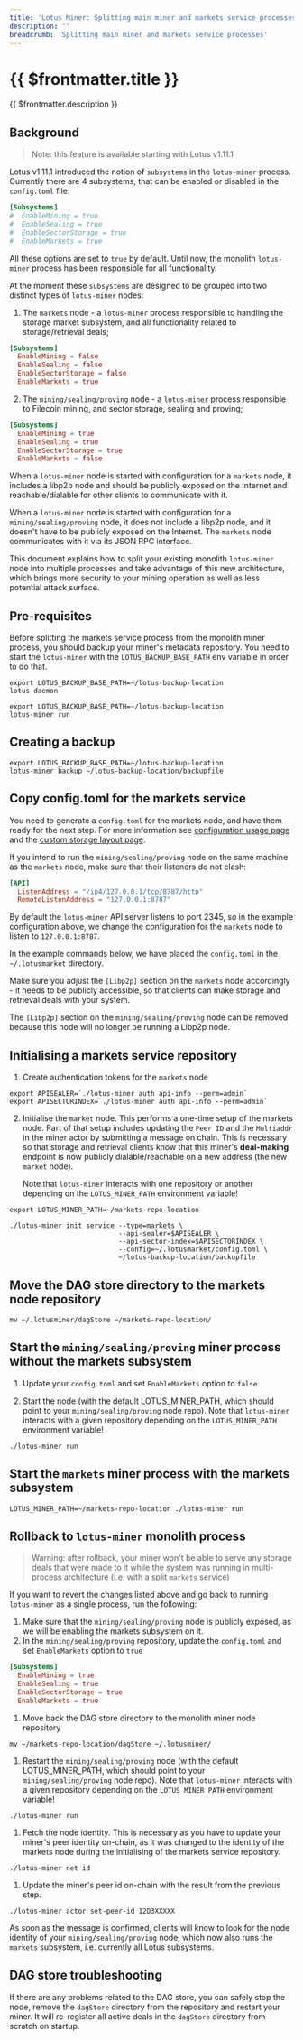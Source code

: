 ```yaml
---
title: 'Lotus Miner: Splitting main miner and markets service processes'
description: ''
breadcrumb: 'Splitting main miner and markets service processes'
---
```


# {{ $frontmatter.title }}

{{ $frontmatter.description }}

## Background

> Note: this feature is available starting with Lotus v1.11.1

Lotus v1.11.1 introduced the notion of `subsystems` in the `lotus-miner` process. Currently there are 4 subsystems, that can be enabled or disabled in the `config.toml` file:

```toml
[Subsystems]
#  EnableMining = true
#  EnableSealing = true
#  EnableSectorStorage = true
#  EnableMarkets = true
```

All these options are set to `true` by default. Until now, the monolith `lotus-miner` process has been responsible for all functionality.

At the moment these `subsystems` are designed to be grouped into two distinct types of `lotus-miner` nodes:

1. The `markets` node - a `lotus-miner` process responsible to handling the storage market subsystem, and all functionality related to storage/retrieval deals;

```toml
[Subsystems]
  EnableMining = false
  EnableSealing = false
  EnableSectorStorage = false
  EnableMarkets = true
```

2. The `mining/sealing/proving` node - a `lotus-miner` process responsible to Filecoin mining, and sector storage, sealing and proving;

```toml
[Subsystems]
  EnableMining = true
  EnableSealing = true
  EnableSectorStorage = true
  EnableMarkets = false
```

When a `lotus-miner` node is started with configuration for a `markets` node, it includes a libp2p node and should be publicly exposed on the Internet and reachable/dialable for other clients to communicate with it.

When a `lotus-miner` node is started with configuration for a `mining/sealing/proving` node, it does not include a libp2p node, and it doesn't have to be publicly exposed on the Internet. The `markets` node communicates with it via its JSON RPC interface.

This document explains how to split your existing monolith `lotus-miner` node into multiple processes and take advantage of this new architecture, which brings more security to your mining operation as well as less potential attack surface.

## Pre-requisites

Before splitting the markets service process from the monolith miner process, you should backup your miner's metadata repository. You need to start the `lotus-miner` with the `LOTUS_BACKUP_BASE_PATH` env variable in order to do that.

```shell
export LOTUS_BACKUP_BASE_PATH=~/lotus-backup-location
lotus daemon
```

```shell
export LOTUS_BACKUP_BASE_PATH=~/lotus-backup-location
lotus-miner run
```

## Creating a backup

```shell
export LOTUS_BACKUP_BASE_PATH=~/lotus-backup-location
lotus-miner backup ~/lotus-backup-location/backupfile
```

## Copy config.toml for the markets service

You need to generate a `config.toml` for the markets node, and have them ready for the next step. For more information see [configuration usage page](https://docs.filecoin.io/get-started/lotus/configuration-and-advanced-usage/) and the [custom storage layout page](https://docs.filecoin.io/mine/lotus/custom-storage-layout/).

If you intend to run the `mining/sealing/proving` node on the same machine as the `markets` node, make sure that their listeners do not clash:

```toml
[API]
  ListenAddress = "/ip4/127.0.0.1/tcp/8787/http"
  RemoteListenAddress = "127.0.0.1:8787"
```

By default the `lotus-miner` API server listens to port 2345, so in the example configuration above, we change the configuration for the `markets` node to listen to `127.0.0.1:8787`.

In the example commands below, we have placed the `config.toml` in the `~/.lotusmarket` directory.

Make sure you adjust the `[Libp2p]` section on the `markets` node accordingly - it needs to be publicly accessible, so that clients can make storage and retrieval deals with your system.

The `[Libp2p]` section on the `mining/sealing/proving` node can be removed because this node will no longer be running a Libp2p node.

## Initialising a markets service repository

1. Create authentication tokens for the `markets` node

```shell
export APISEALER=`./lotus-miner auth api-info --perm=admin`
export APISECTORINDEX=`./lotus-miner auth api-info --perm=admin`
```

2. Initialise the `market` node. This performs a one-time setup of the markets node. Part of that setup includes updating the `Peer ID` and the `Multiaddr` in the miner actor by submitting a message on chain. This is necessary so that storage and retrieval clients know that this miner's **deal-making** endpoint is now publicly dialable/reachable on a new address (the new `market` node).

    Note that `lotus-miner` interacts with one repository or another depending on the `LOTUS_MINER_PATH` environment variable!

```shell
export LOTUS_MINER_PATH=~/markets-repo-location

./lotus-miner init service --type=markets \
                           --api-sealer=$APISEALER \
                           --api-sector-index=$APISECTORINDEX \
                           --config=~/.lotusmarket/config.toml \
                           ~/lotus-backup-location/backupfile
```

## Move the DAG store directory to the markets node repository

```shell
mv ~/.lotusminer/dagStore ~/markets-repo-location/
```

## Start the `mining/sealing/proving` miner process without the markets subsystem

1. Update your `config.toml` and set `EnableMarkets` option to `false`.

2. Start the node (with the default LOTUS_MINER_PATH, which should point to your `mining/sealing/proving` node repo). Note that `lotus-miner` interacts with a given repository depending on the `LOTUS_MINER_PATH` environment variable!

```shell
./lotus-miner run
```

## Start the `markets` miner process with the markets subsystem

```shell
LOTUS_MINER_PATH=~/markets-repo-location ./lotus-miner run
```

## Rollback to `lotus-miner` monolith process

> Warning: after rollback, your miner won't be able to serve any storage deals that were made to it while the system was running in multi-process architecture (i.e. with a split `markets` service)

If you want to revert the changes listed above and go back to running `lotus-miner` as a single process, run the following:

1. Make sure that the `mining/sealing/proving` node is publicly exposed, as we will be enabling the markets subsystem on it.
1. In the `mining/sealing/proving` repository, update the `config.toml` and set `EnableMarkets` option to `true`

```toml
[Subsystems]
  EnableMining = true
  EnableSealing = true
  EnableSectorStorage = true
  EnableMarkets = true
```

1. Move back the DAG store directory to the monolith miner node repository

```shell
mv ~/markets-repo-location/dagStore ~/.lotusminer/
```

1. Restart the `mining/sealing/proving` node (with the default LOTUS_MINER_PATH, which should point to your `mining/sealing/proving` node repo). Note that `lotus-miner` interacts with a given repository depending on the `LOTUS_MINER_PATH` environment variable!

```shell
./lotus-miner run
```

1. Fetch the node identity. This is necessary as you have to update your miner's peer identity on-chain, as it was changed to the identity of the markets node during the initialising of the markets service repository.

```shell
./lotus-miner net id
```

1. Update the miner's peer id on-chain with the result from the previous step.

```shell
./lotus-miner actor set-peer-id 12D3XXXXX
```

As soon as the message is confirmed, clients will know to look for the node identity of your `mining/sealing/proving` node, which now also runs the `markets` subsystem, i.e. currently all Lotus subsystems.

## DAG store troubleshooting

If there are any problems related to the DAG store, you can safely stop the node, remove the `dagStore` directory from the repository and restart your miner. It will re-register all active deals in the `dagStore` directory from scratch on startup.
